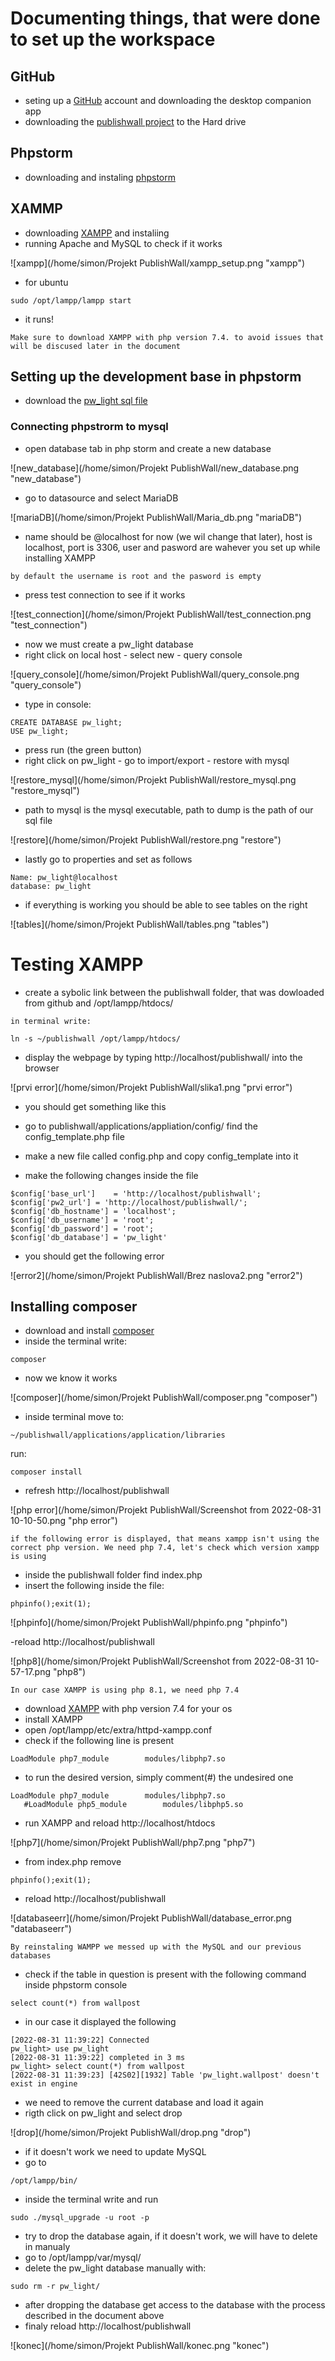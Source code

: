 # Documenting things, that were done to set up the workspace

## GitHub

- seting up a [GitHub](https://github.com/) account and downloading the desktop companion app
- downloading the [publishwall project](https://github.com/kr1stjans/publishwall) to the Hard drive

## Phpstorm
- downloading and instaling [phpstorm](https://www.jetbrains.com/phpstorm/)

## XAMMP
- downloading [XAMPP](https://www.apachefriends.org/) and instaliing
- running Apache and MySQL to check if it works

![xampp](/home/simon/Projekt PublishWall/xampp_setup.png "xampp")

- for ubuntu
```
sudo /opt/lampp/lampp start
``` 

- it runs!

```
Make sure to download XAMPP with php version 7.4. to avoid issues that will be discused later in the document 
```  

## Setting up the development base in phpstorm
- download the [pw_light sql file](https://drive.google.com/file/d/1UaWXyZwcsjMEmN9U83q_4UFqGE7M3ZAl/view)

### Connecting phpstrorm to mysql
- open database tab in php storm and create a new database

![new_database](/home/simon/Projekt PublishWall/new_database.png "new_database")

- go to datasource and select MariaDB

![mariaDB](/home/simon/Projekt PublishWall/Maria_db.png "mariaDB")

- name should be @localhost for now (we wil change that later), host is localhost, port is 3306, user and pasword are wahever you set up while installing XAMPP
```
by default the username is root and the pasword is empty
```
- press test connection to see if it works

![test_connection](/home/simon/Projekt PublishWall/test_connection.png "test_connection")

- now we must create a pw_light database
- right click on local host - select new - query console

![query_console](/home/simon/Projekt PublishWall/query_console.png "query_console")

- type in console:
```
CREATE DATABASE pw_light;
USE pw_light;
```
- press run (the green button)
- right click on pw_light - go to import/export - restore with mysql

![restore_mysql](/home/simon/Projekt PublishWall/restore_mysql.png "restore_mysql")

- path to mysql is the mysql executable, path to dump is the path of our sql file

![restore](/home/simon/Projekt PublishWall/restore.png "restore")

- lastly go to properties and set as follows
```
Name: pw_light@localhost
database: pw_light
```

- if everything is working you should be able to see tables on the right

![tables](/home/simon/Projekt PublishWall/tables.png "tables")

# Testing XAMPP
- create a sybolic link between the publishwall folder, that was dowloaded from github and /opt/lampp/htdocs/
```
in terminal write:

ln -s ~/publishwall /opt/lampp/htdocs/
``` 
- display the webpage by typing http://localhost/publishwall/ into the browser

![prvi error](/home/simon/Projekt PublishWall/slika1.png "prvi error")

- you should get something like this

- go to publishwall/applications/appliation/config/ find the config_template.php file
- make a new file called config.php and copy config_template into it
- make the following changes inside the file
```
$config['base_url']    = 'http://localhost/publishwall';
$config['pw2_url'] = 'http://localhost/publishwall/';
$config['db_hostname'] = 'localhost';
$config['db_username'] = 'root';
$config['db_password'] = 'root';
$config['db_database'] = 'pw_light'
```
- you should get the following error

![error2](/home/simon/Projekt PublishWall/Brez naslova2.png "error2")

## Installing composer
- download and install [composer](https://getcomposer.org/doc/00-intro.md)
- inside the terminal write:
```
composer
``` 
- now we know it works

![composer](/home/simon/Projekt PublishWall/composer.png "composer")

- inside terminal move to:
```
~/publishwall/applications/application/libraries 
``` 
run:
```
composer install
```
- refresh http://localhost/publishwall

![php error](/home/simon/Projekt PublishWall/Screenshot from 2022-08-31 10-10-50.png "php error")

```
if the following error is displayed, that means xampp isn't using the correct php version. We need php 7.4, let's check which version xampp is using
``` 
- inside the publishwall folder find index.php
- insert the following inside the file:
```
phpinfo();exit(1);
```
![phpinfo](/home/simon/Projekt PublishWall/phpinfo.png "phpinfo")

-reload http://localhost/publishwall

![php8](/home/simon/Projekt PublishWall/Screenshot from 2022-08-31 10-57-17.png "php8")

```
In our case XAMPP is using php 8.1, we need php 7.4
```
- download [XAMPP](https://www.apachefriends.org/download.html) with php version 7.4 for your os
- install XAMPP
- open /opt/lampp/etc/extra/httpd-xampp.conf
- check if the following line is present
```
LoadModule php7_module        modules/libphp7.so
``` 
- to run the desired version, simply comment(#) the undesired one
```
LoadModule php7_module        modules/libphp7.so
   #LoadModule php5_module        modules/libphp5.so
```
- run XAMPP and reload http://localhost/htdocs

![php7](/home/simon/Projekt PublishWall/php7.png "php7")

- from index.php remove
```
phpinfo();exit(1);
```
- reload http://localhost/publishwall

![databaseerr](/home/simon/Projekt PublishWall/database_error.png "databaseerr")

```
By reinstaling WAMPP we messed up with the MySQL and our previous databases
``` 
- check if the table in question is present with the following command inside phpstorm console
```
select count(*) from wallpost
```
- in our case it displayed the following
```
[2022-08-31 11:39:22] Connected
pw_light> use pw_light
[2022-08-31 11:39:22] completed in 3 ms
pw_light> select count(*) from wallpost
[2022-08-31 11:39:23] [42S02][1932] Table 'pw_light.wallpost' doesn't exist in engine
```
- we need to remove the current database and load it again
- rigth click on pw_light and select drop

![drop](/home/simon/Projekt PublishWall/drop.png "drop")

- if it doesn't work we need to update MySQL
- go to
```
/opt/lampp/bin/
```
- inside the terminal write and run
```
sudo ./mysql_upgrade -u root -p
``` 
- try to drop the database again, if it doesn't work, we will have to delete in manualy
- go to /opt/lampp/var/mysql/
- delete the pw_light database manually with:
```
sudo rm -r pw_light/
``` 
- after dropping the database get access to the database with the process described in the document above
- finaly reload http://localhost/publishwall

![konec](/home/simon/Projekt PublishWall/konec.png "konec")